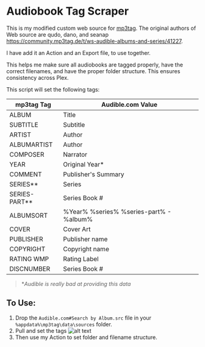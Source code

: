 # Audiobook Tag Scraper

This is my modified custom web source for [mp3tag](https://www.mp3tag.de/en/).
The original authors of Web source are qudo, dano, and seanap https://community.mp3tag.de/t/ws-audible-albums-and-series/41227. 

I have add it an Action and an Export file, to use together.

This helps me make sure all audiobooks are tagged properly, have the correct filenames, and have the proper folder structure.  This ensures consistency across Plex.

This script will set the following tags:

| mp3tag Tag    | Audible.com Value|
| ------------- | ---------------- |
| ALBUM         | Title            |
| SUBTITLE      | Subtitle         |
| ARTIST        | Author           |
| ALBUMARTIST   | Author           |
| COMPOSER      | Narrator         |
| YEAR          | Original Year*   |
| COMMENT       | Publisher's Summary|
| SERIES**      | Series           |
| SERIES-PART** | Series Book #    |
| ALBUMSORT     | %Year% %series% %series-part% - %album%|
| COVER         | Cover Art        |
| PUBLISHER     | Publisher name   |
| COPYRIGHT     | Copyright name   |
| RATING WMP    | Rating Label     |
| DISCNUMBER    | Series Book #    |


   >&ast;*Audible is really bad at providing this data*  
   

## To Use:
1. Drop the `Audible.com#Search by Album.src` file in your `%appdata%\mp3tag\data\sources` folder.
2. Pull and set the tags
![alt text](https://i.imgur.com/AjJbUqE.png "Tag Source")
3. Then use my Action to set folder and filename structure.
  
